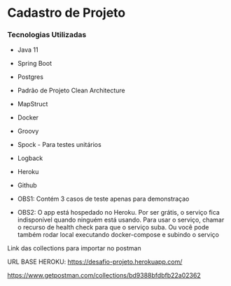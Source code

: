 # Cadastro de Projeto

### Tecnologias Utilizadas

* Java 11
* Spring Boot
* Postgres
* Padrão de Projeto Clean Architecture
* MapStruct
* Docker
* Groovy
* Spock - Para testes unitários
* Logback
* Heroku
* Github


* OBS1: Contém 3 casos de teste apenas para demonstraçao


* OBS2: O app está hospedado no Heroku. Por ser grátis, o serviço fica indisponível 
quando ninguém está usando. Para usar o serviço, chamar o recurso de health check para que o serviço suba. Ou você pode também rodar local executando docker-compose e subindo o serviço


Link das collections para importar no postman

URL BASE HEROKU: https://desafio-projeto.herokuapp.com/

https://www.getpostman.com/collections/bd9388bfdbfb22a02362









